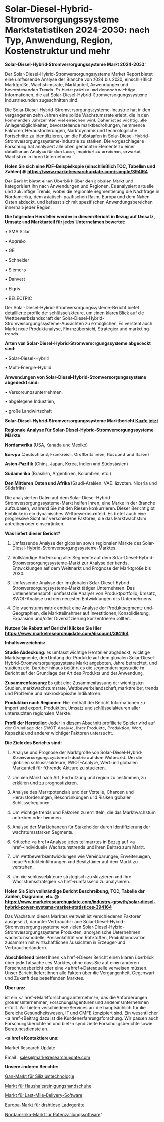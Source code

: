 # Solar-Diesel-Hybrid-Stromversorgungssysteme Marktstatistiken 2024-2030: nach Typ, Anwendung, Region, Kostenstruktur und mehr

<strong>Solar-Diesel-Hybrid-Stromversorgungssysteme Markt 2024-2030:</strong>

Der Solar-Diesel-Hybrid-Stromversorgungssysteme Market Report bietet eine umfassende Analyse der Branche von 2024 bis 2030, einschließlich Marktgröße, Wachstumsrate, Marktanteil, Anwendungen und bevorstehenden Trends. Es bietet präzise und dennoch wichtige Informationen, die auf Solar-Diesel-Hybrid-Stromversorgungssysteme Industriekunden zugeschnitten sind.

Die Solar-Diesel-Hybrid-Stromversorgungssysteme-Industrie hat in den vergangenen zehn Jahren eine solide Wachstumsrate erlebt, die in den kommenden Jahrzehnten viel erreichen wird. Daher ist es wichtig, alle Anlagemöglichkeiten, bevorstehende marktbedrohungen, hemmende Faktoren, Herausforderungen, Marktdynamik und technologische Fortschritte zu identifizieren, um die Fußstapfen in Solar-Diesel-Hybrid-Stromversorgungssysteme-Industrie zu stärken. Die vorgeschlagene Forschung hat analysiert alle oben genannten Elemente zu einer detaillierten Analyse für den Leser, inspiriert zu erreichen, erwartet Wachstum in Ihren Unternehmen.

<strong>Holen Sie sich eine PDF-Beispielkopie (einschließlich TOC, Tabellen und Zahlen) @
</strong><strong><a href=https://www.marketresearchupdate.com/sample/394164><strong>https://www.marketresearchupdate.com/sample/394164</u></font></a></strong></strong>

Der Bericht bietet einen Überblick über den globalen Markt und kategorisiert ihn nach Anwendungen und Regionen. Es analysiert aktuelle und zukünftige Trends, wobei die regionale Segmentierung die Nachfrage in Nordamerika, dem asiatisch-pazifischen Raum, Europa und dem Nahen Osten abdeckt, und befasst sich mit spezifischen Anwendungsbereichen innerhalb jeder Region.

<strong>Die folgenden Hersteller werden in diesem Bericht in Bezug auf Umsatz, Umsatz und Marktanteil für jedes Unternehmen bewertet:</strong>

• SMA Solar

• Aggreko

• GE

• Schneider

• Siemens

• Danvest

• Elgris

• BELECTRIC

Der Solar-Diesel-Hybrid-Stromversorgungssysteme-Bericht bietet detaillierte profile der schlüsselakteure, um einen klaren Blick auf die Wettbewerbslandschaft der Solar-Diesel-Hybrid-Stromversorgungssysteme-Aussichten zu ermöglichen. Es versteht auch Markt neue Produktanalyse, Finanzübersicht, Strategien und marketing-trends.

<strong>Arten von Solar-Diesel-Hybrid-Stromversorgungssysteme abgedeckt sind:</strong>

• Solar-Diesel-Hybrid

• Multi-Energie-Hybrid

<strong>Anwendungen von Solar-Diesel-Hybrid-Stromversorgungssysteme abgedeckt sind:</strong>

• Versorgungsunternehmen,

• abgelegene Industrien,

• große Landwirtschaft

<strong>Solar-Diesel-Hybrid-Stromversorgungssysteme Marktbericht <a href=https://www.marketresearchupdate.com/buynow/394164>Kaufe jetzt</a></strong>

<strong>Regionale Analyse Für Solar-Diesel-Hybrid-Stromversorgungssysteme Märkte</strong>

<strong>Nordamerika</strong> (USA, Kanada und Mexiko)

<strong>Europa</strong> (Deutschland, Frankreich, Großbritannien, Russland und Italien)

<strong>Asien-Pazifik</strong> (China, Japan, Korea, Indien und Südostasien)

<strong>Südamerika</strong> (Brasilien, Argentinien, Kolumbien, etc.)

<strong>Den Mittleren</strong> <strong>Osten und Afrika</strong> (Saudi-Arabien, VAE, ägypten, Nigeria und Südafrika)

Die analysierten Daten auf dem Solar-Diesel-Hybrid-Stromversorgungssysteme-Markt helfen Ihnen, eine Marke in der Branche aufzubauen, während Sie mit den Riesen konkurrieren. Dieser Bericht gibt Einblicke in ein dynamisches Wettbewerbsumfeld. Es bietet auch eine progressive Sicht auf verschiedene Faktoren, die das Marktwachstum antreiben oder einschränken.

<strong>Was liefert dieser Bericht?</strong>

1. Umfassende Analyse der globalen sowie regionalen Märkte des Solar-Diesel-Hybrid-Stromversorgungssysteme-Marktes.

2. Vollständige Abdeckung aller Segmente auf dem Solar-Diesel-Hybrid-Stromversorgungssysteme-Markt zur Analyse der trends, Entwicklungen auf dem Weltmarkt und Prognose der Marktgröße bis 2030.

3. Umfassende Analyse der im globalen Solar-Diesel-Hybrid-Stromversorgungssysteme-Markt tätigen Unternehmen. Das Unternehmensprofil umfasst die Analyse von Produktportfolio, Umsatz, SWOT-Analyse und den neuesten Entwicklungen des Unternehmens.

4. Die wachstumsmatrix enthält eine Analyse der Produktsegmente und-Geographien, die Marktteilnehmer auf Investitionen, Konsolidierung, Expansion und/oder Diversifizierung konzentrieren sollten.

<strong>Nutzen Sie Rabatt auf Bericht! Klicken Sie Hier
</strong><strong><a href=https://www.marketresearchupdate.com/discount/394164>https://www.marketresearchupdate.com/discount/394164</b></u></font></strong></a>

<strong>Inhaltsverzeichnis:</strong>

<strong>Studie Abdeckung:</strong> es umfasst wichtige Hersteller abgedeckt, wichtige Marktsegmente, den Umfang der Produkte auf dem globalen Solar-Diesel-Hybrid-Stromversorgungssysteme Markt angeboten, Jahre betrachtet, und studienziele. Darüber hinaus berührt es die segmentierungsstudie im Bericht auf der Grundlage der Art des Produkts und der Anwendung.

<strong>Zusammenfassung:</strong> Es gibt eine Zusammenfassung der wichtigsten Studien, marktwachstumsrate, Wettbewerbslandschaft, markttreiber, trends und Probleme und makroskopische Indikatoren.

<strong>Produktion nach Regionen:</strong> Hier enthält der Bericht Informationen zu import und export, Produktion, Umsatz und schlüsselakteuren aller untersuchten regionalen Märkte.

<strong>Profil der Hersteller:</strong> Jeder in diesem Abschnitt profilierte Spieler wird auf der Grundlage der SWOT-Analyse, Ihrer Produkte, Produktion, Wert, Kapazität und anderer wichtiger Faktoren untersucht.

<strong>Die Ziele des Berichts sind:</strong>

1) Analyse und Prognose der Marktgröße von Solar-Diesel-Hybrid-Stromversorgungssysteme Industrie auf dem Weltmarkt.
Um die globalen schlüsselakteure, SWOT-Analyse, Wert und globalen Marktanteil für führende Akteure zu studieren.

2) Um den Markt nach Art, Endnutzung und region zu bestimmen, zu erklären und zu prognostizieren.

3) Analyse des Marktpotenzials und der Vorteile, Chancen und Herausforderungen, Beschränkungen und Risiken globaler Schlüsselregionen.

4) Um wichtige trends und Faktoren zu ermitteln, die das Marktwachstum antreiben oder hemmen.

5) Analyse der Marktchancen für Stakeholder durch Identifizierung der wachstumsstarken Segmente.

6) Kritische <a href=>Analyse</a> jedes teilmarktes in Bezug auf <a href=>individuelle</a> Wachstumstrends und Ihren Beitrag zum Markt.

7) Um wettbewerbsentwicklungen wie Vereinbarungen, Erweiterungen, neue Produkteinführungen und Besitztümer auf dem Markt zu verstehen.

8) Um die schlüsselakteure strategisch zu skizzieren und Ihre Wachstumsstrategien <a href=>umfassend</a> zu analysieren.

<strong>Holen Sie Sich vollständige Bericht Beschreibung, TOC, Tabelle der Zahlen, Diagramm, etc. @ </strong><strong><a href=https://www.marketresearchupdate.com/industry-growth/solar-diesel-hybrid-power-systems-market-statistices-394164>https://www.marketresearchupdate.com/industry-growth/solar-diesel-hybrid-power-systems-market-statistices-394164</a></font></strong>

Das Wachstum dieses Marktes weltweit ist verschiedenen Faktoren ausgesetzt, darunter Verbraucher ace Solar-Diesel-Hybrid-Stromversorgungssysteme von vielen Solar-Diesel-Hybrid-Stromversorgungssysteme Produkten, anorganische Unternehmen wachstumsmodelle, Preisvolatilität von Rohstoffen, Produktinnovation zusammen mit wirtschaftlichen Aussichten in Erzeuger-und Verbraucherländern.

<strong>Abschließend</strong> bietet Ihnen <a href=>Dieser</a> Bericht einen klaren überblick über jede Tatsache des Marktes, ohne dass Sie auf einen anderen Forschungsbericht oder eine <a href=>Datenquelle</a> verweisen müssen. Unser Bericht liefert Ihnen alle Fakten über die Vergangenheit, Gegenwart und Zukunft des betreffenden Marktes.

<strong>Über uns:</strong>

 ist ein <a href=>Marktfors</a>chungsunternehmen, das die Anforderungen großer Unternehmen, Forschungsagenturen und anderer Unternehmen erfüllt. Wir bieten verschiedene Services an, die hauptsächlich für die Bereiche Gesundheitswesen, IT und CMFE konzipiert sind. Ein wesentlicher <a href=>Beitrag</a> dazu ist die Kundenerfahrungsforschung. Wir passen auch Forschungsberichte an und bieten syndizierte Forschungsberichte sowie Beratungsdienste an.

<strong><a href=>Kontaktiere uns:</a></strong>

Market Research Update

Email : sales@marketresearchupdate.com

<strong>Unsere anderen Berichte:</strong>

<a href=https://www.linkedin.com/pulse/gan-silicon-technology-market-202-what-factors>Gan-Markt für Siliziumtechnologie</a>

<a href=https://www.linkedin.com/pulse/household-cleaning-glove-market-size-share-outlook>Markt für Haushaltsreinigungshandschuhe</a>

<a href=https://www.linkedin.com/pulse/last-mile-delivery-software-market-size-industry>Markt für Last-Mile-Delivery-Software</a>

<a href=https://www.linkedin.com/pulse/europe-wireless-chargers-market-2023-latest>Europa-Markt für drahtlose Ladegeräte</a>

<a href=https://www.linkedin.com/pulse/north-america-installment-payment-software-market>Nordamerika-Markt für Ratenzahlungssoftware</a>"
